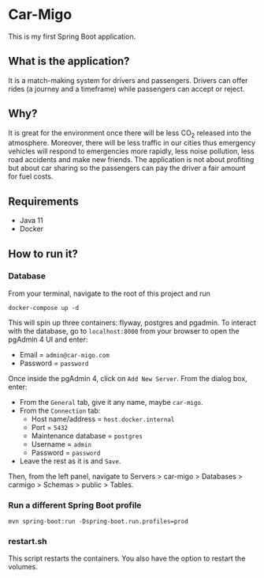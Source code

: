 # Car-Migo

This is my first Spring Boot application.

## What is the application?
It is a match-making system for drivers and passengers.
Drivers can offer rides (a journey and a timeframe) while passengers can accept or reject.

## Why?
It is great for the environment once there will be less CO<sub>2</sub> released into the atmosphere.
Moreover, there will be less traffic in our cities thus emergency vehicles will respond to emergencies more rapidly, less noise pollution, less road accidents and make new friends.
The application is not about profiting but about car sharing so the passengers can pay the driver a fair amount for fuel costs.

## Requirements
- Java 11
- Docker

## How to run it?
### Database
From your terminal, navigate to the root of this project and run
```
docker-compose up -d
```

This will spin up three containers: flyway, postgres and pgadmin.
To interact with the database, go to `localhost:8000` from your browser to open the pgAdmin 4 UI and enter:
- Email = `admin@car-migo.com`
- Password = `password`

Once inside the pgAdmin 4, click on `Add New Server`. From the dialog box, enter:
- From the `General` tab, give it any name, maybe `car-migo`.
- From the `Connection` tab:
  - Host name/address = `host.docker.internal`
  - Port = `5432`
  - Maintenance database = `postgres`
  - Username = `admin`
  - Password = `password`
- Leave the rest as it is and `Save`.

Then, from the left panel, navigate to Servers > car-migo > Databases > carmigo > Schemas > public > Tables.

### Run a different Spring Boot profile
```
mvn spring-boot:run -Dspring-boot.run.profiles=prod
```

### restart.sh
This script restarts the containers. You also have the option to restart the volumes.
